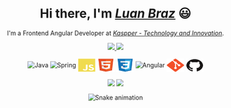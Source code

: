 <div>
  <h1 align="center">Hi there, I'm <a href="https://www.linkedin.com/in/luanbraz/"><i>Luan Braz</i></a> 😃️</h1>
  <p align="center">I'm a Frontend Angular Developer at <a href="https://www.kaspper.com/"><i>Kaspper - Technology and Innovation</i></a>.</p>

  <div align="center">
    <a href="https://github.com/luanbrazz">
      <img height="150em" src="https://github-readme-stats-git-masterrstaa-rickstaa.vercel.app/api?username=luanbrazz&count_private=true&include_all_commits=true&show_icons=true&theme=dracula&hide_border=false&show_owner=true"/>
      <img height="150em" src="https://github-readme-stats-git-masterrstaa-rickstaa.vercel.app/api/top-langs/?username=luanbrazz&theme=dracula&hide_border=false&&layout=compact"/>
    </a>
  </div>

  <div align="center" valign="top">
    <br>
    <img align="center" alt="Java" height="40" width="40" src="https://cdn.jsdelivr.net/gh/devicons/devicon/icons/java/java-original-wordmark.svg">
    <img align="center" alt="Spring" height="40" width="40" src="https://cdn.jsdelivr.net/gh/devicons/devicon/icons/spring/spring-original-wordmark.svg" />
    <img align="center" alt="JavaScript" height="30" width="40" src="https://raw.githubusercontent.com/devicons/devicon/master/icons/javascript/javascript-plain.svg">
    <img align="center" alt="HTML5" height="30" width="40" src="https://raw.githubusercontent.com/devicons/devicon/master/icons/html5/html5-original.svg">
    <img align="center" alt="CSS3" height="30" width="40" src="https://raw.githubusercontent.com/devicons/devicon/master/icons/css3/css3-original.svg">
    <img align="center" alt="Angular" height="30" width="40" src="https://cdn.worldvectorlogo.com/logos/angular-icon.svg">
    <img align="center" alt="Git" height="30" width="40" src="https://raw.githubusercontent.com/devicons/devicon/master/icons/git/git-original.svg">
    <img align="center" alt="GitHub" height="30" width="40" src="https://raw.githubusercontent.com/devicons/devicon/master/icons/github/github-original.svg">
  </div><br>

  <div align="center">
    <a href="https://www.linkedin.com/in/luanbraz/" target="_blank"><img src="https://img.shields.io/badge/-LinkedIn-%230077B5?style=for-the-badge&logo=linkedin&logoColor=white" target="_blank"></a>
    <a href="mailto:luan_silvacpv@hotmail.com"><img src="https://img.shields.io/badge/-Gmail-%23333?style=for-the-badge&logo=gmail&logoColor=white" target="_blank"></a>
  </div>
</div>


<div align="center">
  
  ![Snake animation](https://github.com/luanbrazz/luanbrazz/blob/output/github-contribution-grid-snake.svg)
    
</div>

